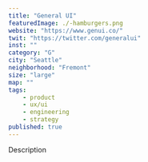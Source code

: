 ```yaml
---
title: "General UI"
featuredImage: ./-hamburgers.png
website: "https://www.genui.co/"
twit: "https://twitter.com/generalui"
inst: ""
category: "G"
city: "Seattle"
neighborhood: "Fremont"
size: "large"
map: ""
tags:
    - product
    - ux/ui
    - engineering
    - strategy
published: true
---
```


Description
